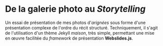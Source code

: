 ---
---
# De la galerie photo au *Storytelling*

Un essai de présentation de mes photos d'*arignées* sous forme d'une présentation complexe de l'ordre du récit structuré.
Techniquement, il s'agit de l'utilisation d'un thème Jekyll *maison*, très simple, permettant une mise en œuvre facilitée du *framework* de présentation **Webslides.js**.
